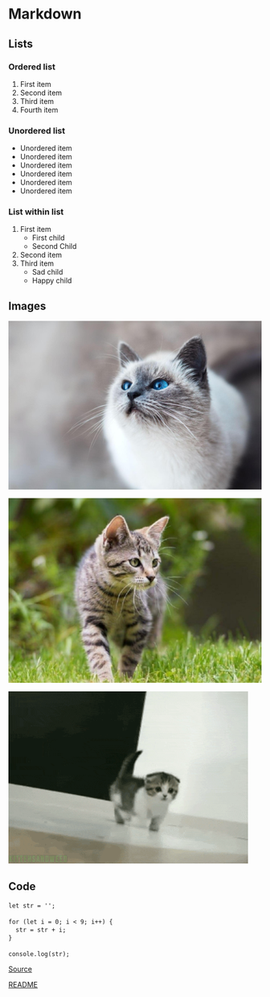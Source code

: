 # Markdown

## Lists

### Ordered list

1. First item
2. Second item
3. Third item
4. Fourth item

### Unordered list  

- Unordered item
- Unordered item
- Unordered item
- Unordered item
- Unordered item
- Unordered item

### List within list

1. First item
    - First child
    - Second Child
2. Second item
3. Third item
    - Sad child
    - Happy child

## Images

![Un chat](./asset/chat-1.jpg)

![Un chat](./asset/chat-2.jpg)

![Un chat](./asset/chat-3.gif)

## Code

```JS
let str = '';

for (let i = 0; i < 9; i++) {
  str = str + i;
}

console.log(str);
```

[Source](https://developer.mozilla.org/fr/docs/Web/JavaScript/Reference/Statements/for)

[README](./README.md)
